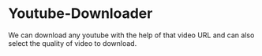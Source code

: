 # Youtube-Downloader

We can download any youtube with the help of that video URL and can also select the quality of video to download.
